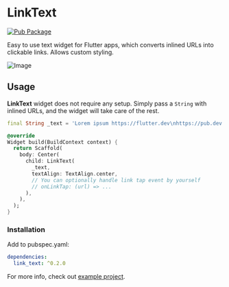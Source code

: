 # LinkText

[![Pub Package](https://img.shields.io/pub/v/link_text.svg?style=flat-square)](https://pub.dartlang.org/packages/link_text)

Easy to use text widget for Flutter apps, which converts inlined URLs into clickable links. Allows custom styling.

![Image](https://raw.githubusercontent.com/aleksanderwozniak/link_text/assets/link_text_demo.png)

## Usage

**LinkText** widget does not require any setup. Simply pass a `String` with inlined URLs, and the widget will take care of the rest.

```dart
final String _text = 'Lorem ipsum https://flutter.dev\nhttps://pub.dev';

@override
Widget build(BuildContext context) {
  return Scaffold(
    body: Center(
      child: LinkText(
        _text,
        textAlign: TextAlign.center,
        // You can optionally handle link tap event by yourself
        // onLinkTap: (url) => ...
      ),
    ),
  );
}
```

### Installation

Add to pubspec.yaml:

```yaml
dependencies:
  link_text: ^0.2.0
```
For more info, check out [example project](https://github.com/aleksanderwozniak/link_text/tree/master/example).
